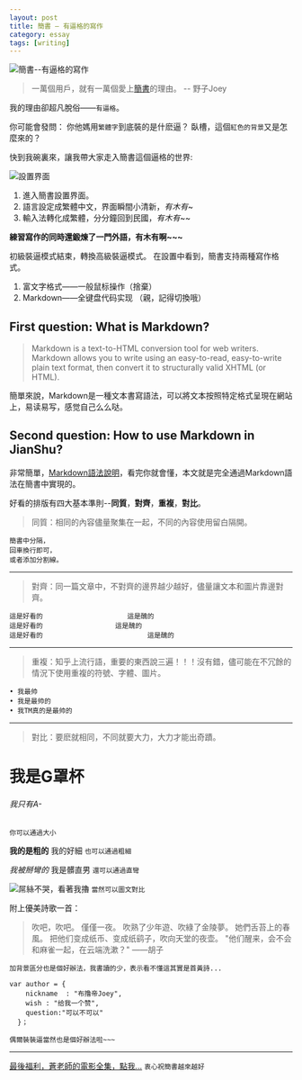 ```yaml
---
layout: post
title: 簡書 – 有逼格的寫作
category: essay
tags: [writing]
---
```


![簡書--有逼格的寫作](http://7xoj81.com1.z0.glb.clouddn.com/2015-08-13-1.png)

> 一萬個用戶，就有一萬個愛上[簡書](http://www.jianshu.com)的理由。 -- 野子Joey

我的理由卻超凡脫俗——`有逼格`。

你可能會發問：
你他媽用`繁體字`到底裝的是什麽逼？
臥槽，這個`紅色的背景`又是怎麼來的？

快到我碗裏來，讓我帶大家走入簡書這個逼格的世界:

![設置界面](http://7xoj81.com1.z0.glb.clouddn.com/2015-08-13-2.png)

1. 進入簡書設置界面。
2. 語言設定成繁體中文，界面瞬間小清新，*有木有*~
3. 輸入法轉化成繁體，分分鐘回到民國，*有木有*~~

**練習寫作的同時還鍛煉了一門外語，有木有啊~~~**

初級裝逼模式結束，轉換高級裝逼模式。
在設置中看到，簡書支持兩種寫作格式。
1. 富文字格式——一般鼠标操作（捨棄）
2. Markdown——全键盘代码实现 （親，記得切換哦）

## First question: What is Markdown?

> Markdown is a text-to-HTML conversion tool for web writers. Markdown allows you to write using an easy-to-read, easy-to-write plain text format, then convert it to structurally valid XHTML (or HTML).

簡單來說，Markdown是一種文本書寫語法，可以將文本按照特定格式呈現在網站上，易读易写，感觉自己么么哒。

## Second question: How to use Markdown in JianShu?

非常簡單，[Markdown語法說明](http://wowubuntu.com/markdown/)，看完你就會懂，本文就是完全通過Markdown語法在簡書中實現的。

好看的排版有四大基本準則--**同質**，**對齊**，**重複**，**對比**。
> 同質：相同的內容儘量聚集在一起，不同的內容使用留白隔開。

```
簡書中分隔，
回車換行即可，
或者添加分割線。
```

***

> 對齊：同一篇文章中，不對齊的邊界越少越好，儘量讓文本和圖片靠邊對齊。

```
這是好看的                     這是醜的
這是好看的                  這是醜的
這是好看的                          這是醜的
  ```  

***

> 重複：知乎上流行語，重要的東西說三遍！！！沒有錯，儘可能在不冗餘的情況下使用重複的符號、字體、圖片。

```
• 我最帅
• 我是最帅的
• 我TM真的是最帅的
```

***

> 對比：要麽就相同，不同就要大力，大力才能出奇蹟。

# 我是G罩杯 
###### 我只有A-

`你可以通過大小`

**我的是粗的** 我的好細
`也可以通過粗細`

*我被掰彎的* 我是髒直男
`還可以通過直彎`

![屌絲不哭，看著我擼](http://7xoj81.com1.z0.glb.clouddn.com/2015-08-13-3.jpg)
`當然可以圖文對比`


附上優美詩歌一首：
> 吹吧，吹吧。
> 僅僅一夜。
> 吹熟了少年遊、吹綠了金陵夢。
> 她們舌苔上的春風。
> 把他们变成纸币、变成纸鹞子，吹向天堂的夜壶。
> "他们醒来，会不会和麻雀一起，在云端洗漱？"
> ——胡子

`加背景區分也是個好辦法，我書讀的少，表示看不懂這其實是首黃詩...`

```
var author = {
    nickname  : "布撸帝Joey",
    wish : "给我一个赞",
    question:"可以不可以"
  }；
```
`偶爾裝裝逼當然也是個好辦法啦~~~`
***
[最後福利，蒼老師的電影全集，點我...](http://joeyqiang.me)
`衷心祝簡書越來越好`